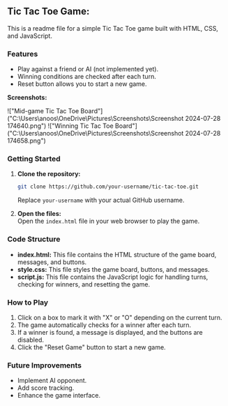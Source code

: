## Tic Tac Toe Game: 

This is a readme file for a simple Tic Tac Toe game built with HTML, CSS, and JavaScript. 

### Features

* Play against a friend or AI (not implemented yet).
* Winning conditions are checked after each turn.
* Reset button allows you to start a new game.

**Screenshots:**

!["Mid-game Tic Tac Toe Board"]("C:\Users\anoos\OneDrive\Pictures\Screenshots\Screenshot 2024-07-28 174640.png")
!["Winning Tic Tac Toe Board"]("C:\Users\anoos\OneDrive\Pictures\Screenshots\Screenshot 2024-07-28 174658.png")


### Getting Started

1. **Clone the repository:**  
   ```bash
   git clone https://github.com/your-username/tic-tac-toe.git
   ```
   Replace `your-username` with your actual GitHub username. 

2. **Open the files:**  
   Open the `index.html` file in your web browser to play the game.

### Code Structure

* **index.html:** This file contains the HTML structure of the game board, messages, and buttons.
* **style.css:** This file styles the game board, buttons, and messages.
* **script.js:** This file contains the JavaScript logic for handling turns, checking for winners, and resetting the game.

### How to Play

1. Click on a box to mark it with "X" or "O" depending on the current turn.
2. The game automatically checks for a winner after each turn.
3. If a winner is found, a message is displayed, and the buttons are disabled.
4. Click the "Reset Game" button to start a new game.

### Future Improvements

* Implement AI opponent.
* Add score tracking.
* Enhance the game interface.

